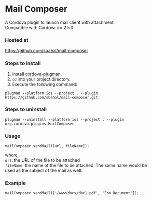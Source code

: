 # Mail Composer

A Cordova plugin to launch mail client with attachment.  
Compatible with Cordova >= 2.5.0

### Hosted at

https://github.com/sbahal/mail-composer

### Steps to install

1. Install [cordova-plugman](https://github.com/apache/cordova-plugman).
2. ```cd``` into your project directory.
3. Execute the following command:

```
plugman --platform ios --project . --plugin https://github.com/sbahal/mail-composer.git
```

### Steps to uninstall

```
plugman --uninstall --platform ios --project . --plugin org.cordova.plugins.MailComposer
```

### Usage

```
mailComposer.sendMail([url, fileName]);
```
where,  
```url```: the URL of the file to be attached  
```fileName```: the name of the file to be attached. The same name would be used as the subject of the mail as well.

### Example

```
mailComposer.sendMail(['/www/docs/doc1.pdf', 'Foo Document']);
```